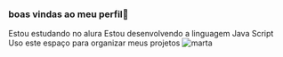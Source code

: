 ### boas vindas ao meu perfil💙
Estou estudando no alura
Estou desenvolvendo a linguagem Java Script
Uso este espaço para organizar meus projetos
![marta](https://tenor.com/pt-BR/view/objetivo-jogadora-seis-ponto-futbol-feminina-gif-14328594)
